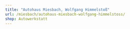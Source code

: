 ```yaml
---
title: "Autohaus Miesbach, Wolfgang Himmelstoß"
url: /miesbach/autohaus-miesbach-wolfgang-himmelstoss/
shop: Autowerkstatt
---
```

